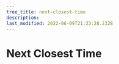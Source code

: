 ```yaml
---
tree_title: next-closest-time
description: 
last_modified: 2022-06-09T21:23:28.2328
---
```


# Next Closest Time
